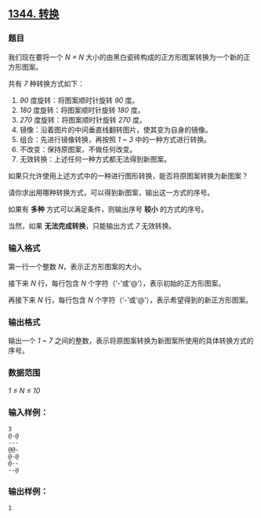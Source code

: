 ## [1344. 转换](https://www.acwing.com/problem/content/1346/)

### 题目

我们现在要将一个 *N × N* 大小的由黑白瓷砖构成的正方形图案转换为一个新的正方形图案。

共有 *7* 种转换方式如下：

1. *90* 度旋转：将图案顺时针旋转 *90* 度。
2. *180* 度旋转：将图案顺时针旋转 *180* 度。
3. *270* 度旋转：将图案顺时针旋转 *270* 度。
4. 镜像：沿着图片的中间垂直线翻转图片，使其变为自身的镜像。
5. 组合：先进行镜像转换，再按照 *1 ~ 3* 中的一种方式进行转换。
6. 不改变：保持原图案，不做任何改变。
7. 无效转换：上述任何一种方式都无法得到新图案。

如果只允许使用上述方式中的一种进行图形转换，能否将原图案转换为新图案？

请你求出用哪种转换方式，可以得到新图案，输出这一方式的序号。

如果有 **多种** 方式可以满足条件，则输出序号 **较小** 的方式的序号。

当然，如果 **无法完成转换**，只能输出方式 *7* 无效转换。

### 输入格式

第一行一个整数 *N*，表示正方形图案的大小。

接下来 *N* 行，每行包含 *N* 个字符（‘-’或‘@’），表示初始的正方形图案。

再接下来 *N* 行，每行包含 *N* 个字符（‘-’或‘@’），表示希望得到的新正方形图案。

### 输出格式

输出一个 *1 ~ 7* 之间的整数，表示将原图案转换为新图案所使用的具体转换方式的序号。

### 数据范围

*1 ≤ N ≤ 10*

### 输入样例：

```
3
@-@
---
@@-
@-@
@--
--@
```

### 输出样例：

```
1
```
